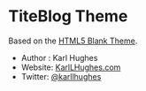 # TiteBlog Theme

Based on the [HTML5 Blank Theme](http://html5blank.com).

* Author : Karl Hughes
* Website: [KarlLHughes.com](http://www.karllhughes.com)
* Twitter: [@karllhughes](http://twitter.com/karllhughes)


